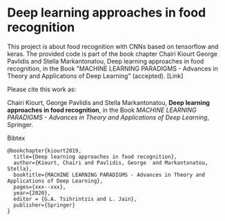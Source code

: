 # Deep learning approaches in food recognition

This project is about food recognition with CNNs based on tensorflow and keras. The provided code is part of the book chapter
Chairi Kiourt George Pavlidis and Stella Markantonatou, Deep learning approaches in food recognition, in the Book "MACHINE LEARNING PARADIGMS - Advances in Theory and Applications of Deep Learning" (accepted). [Link]

Please cite this work as:

Chairi Kiourt, George Pavlidis and Stella Markantonatou, __Deep learning approaches in food recognition__, in the Book _MACHINE LEARNING PARADIGMS - Advances in Theory and Applications of Deep Learning_, Springer.


Bibtex
```
@bookchapter{kiourt2019,
  title={Deep learning approaches in food recognition},
  author={Kiourt, Chairi and Pavlidis, George  and Markantonatou, Stella},
  booktitle={MACHINE LEARNING PARADIGMS - Advances in Theory and Applications of Deep Learning},
  pages={xxx--xxx},
  year={2020},
  editor = {G.A. Tsihrintzis and L. Jain}, 
  publisher={Springer}
}

```
